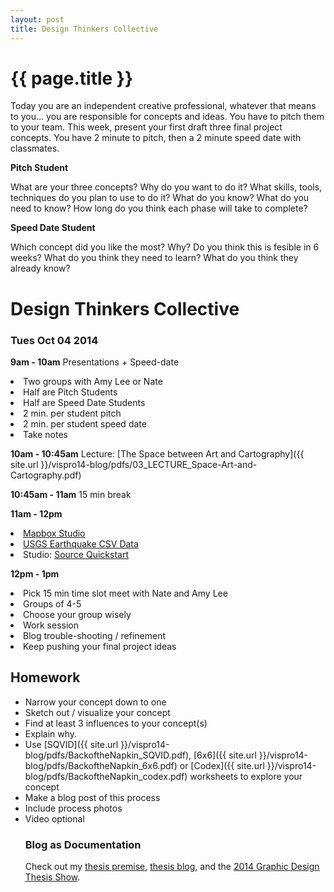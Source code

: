 ```yaml
---
layout: post
title: Design Thinkers Collective
---
```


{{ page.title }}
================

<p class="meta">

<p>Today you are an independent creative professional, whatever that means to you... you are responsible for concepts and ideas. You have to pitch them to your team. This week, present your first draft three final project concepts.  You have 2 minute to pitch, then a 2 minute speed date with classmates.</p>

<p><strong>Pitch Student</strong></p>
What are your three concepts? Why do you want to do it? What skills, tools, techniques do you plan to use to do it? What do you know? What do you need to know? How long do you think each phase will take to complete?

<p><strong>Speed Date Student</strong></p>
Which concept did you like the most? Why? Do you think this is fesible in 6 weeks? What do you think they need to learn? What do you think they already know?
  
<h1>Design Thinkers Collective</h1>
<h3>Tues Oct 04 2014</h3>

<strong>9am	- 10am</strong>
Presentations + Speed-date
	<li>Two groups with Amy Lee or Nate</li>
	<li>Half are Pitch Students</li>
	<li>Half are Speed Date Students</li>
	<li>2 min. per student pitch</li>
	<li>2 min. per student speed date</li>
	<li>Take notes</li>

<strong>10am - 10:45am</strong>
Lecture: [The Space between Art and Cartography]({{ site.url }}/vispro14-blog/pdfs/03_LECTURE_Space-Art-and-Cartography.pdf)


<strong>10:45am - 11am</strong>
15 min break

<strong>11am - 12pm</strong>
	<li>[Mapbox Studio](https://mapbox.s3.amazonaws.com/mapbox-studio/mapbox-studio-darwin-x64-v0.1.6.zip)</li>
	<li>[USGS Earthquake CSV Data](http://earthquake.usgs.gov/earthquakes/feed/v1.0/summary/2.5_month.csv)</li>
	<li>Studio: [Source Quickstart](https://www.mapbox.com/mapbox-studio/source-quickstart/)</li>
 
<strong>12pm - 1pm</strong>
	<li>Pick 15 min time slot meet with Nate and Amy Lee</li>
	<li>Groups of 4-5</li>
	<li>Choose your group wisely</li>
	<li>Work session </li>
	<li>Blog trouble-shooting / refinement</li>
	<li>Keep pushing your final project ideas</li>

<h2>Homework</h2>
<ul>
	<li>Narrow your concept down to one</li>
	<li>Sketch out / visualize your concept</li>
	<li>Find at least 3 influences to your concept(s)</li>
	<li>Explain why.</li>
	<li>Use [SQVID]({{ site.url }}/vispro14-blog/pdfs/BackoftheNapkin_SQVID.pdf), [6x6]({{ site.url }}/vispro14-blog/pdfs/BackoftheNapkin_6x6.pdf) or [Codex]({{ site.url }}/vispro14-blog/pdfs/BackoftheNapkin_codex.pdf) worksheets to explore your concept</li>
	<li>Make a blog post of this process</li>
	<li>Include process photos</li>
	<li>Video optional</li>

### Blog as Documentation
Check out my [thesis premise](http://amyleewalton.com/MFA-Thesis), [thesis blog](http://biobubbles.tumblr.com/), and the [2014 Graphic Design Thesis Show](http://www.thesis2014.micadesign.org/index.html).



